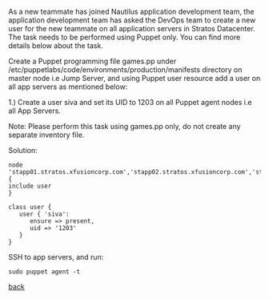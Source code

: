 As a new teammate has joined Nautilus application development team, the application development team has asked the DevOps team to create a new user for the new teammate on all application servers in Stratos Datacenter. The task needs to be performed using Puppet only. You can find more details below about the task.  

Create a Puppet programming file games.pp under /etc/puppetlabs/code/environments/production/manifests directory on master node i.e Jump Server, and using Puppet user resource add a user on all app servers as mentioned below:  

1.) Create a user siva and set its UID to 1203 on all Puppet agent nodes i.e all App Servers.  

Note: Please perform this task using games.pp only, do not create any separate inventory file.  

Solution:  
```
node 'stapp01.stratos.xfusioncorp.com','stapp02.stratos.xfusioncorp.com','stapp03.stratos.xfusioncorp.com' {
include user
}

class user {
   user { 'siva':
      ensure => present,
      uid => '1203'
   }
}

```

SSH to app servers, and run:  
```
sudo puppet agent -t
```

[back](https://github.com/MederD/Kodekloud-Engineer-Tasks)
